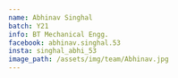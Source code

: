 ```yaml
---
name: Abhinav Singhal
batch: Y21
info: BT Mechanical Engg.
facebook: abhinav.singhal.53
insta: singhal_abhi_53
image_path: /assets/img/team/Abhinav.jpg
---
```

